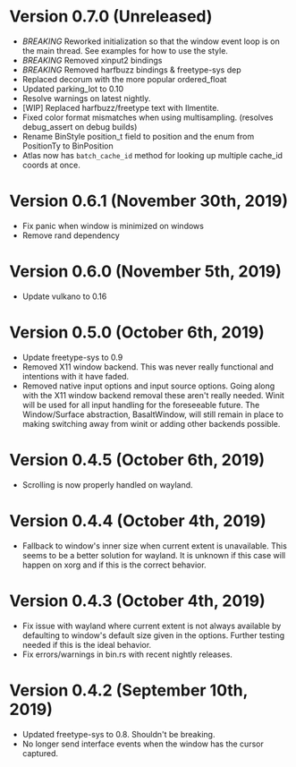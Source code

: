 # Version 0.7.0 (Unreleased)

- *BREAKING* Reworked initialization so that the window event loop is on the main thread. See examples for how to use the style.
- *BREAKING* Removed xinput2 bindings
- *BREAKING* Removed harfbuzz bindings & freetype-sys dep
- Replaced decorum with the more popular ordered_float
- Updated parking_lot to 0.10
- Resolve warnings on latest nightly.
- [WIP] Replaced harfbuzz/freetype text with Ilmentite.
- Fixed color format mismatches when using multisampling. (resolves debug_assert on debug builds)
- Rename BinStyle position_t field to position and the enum from PositionTy to BinPosition
- Atlas now has `batch_cache_id` method for looking up multiple cache_id coords at once.

# Version 0.6.1 (November 30th, 2019)

- Fix panic when window is minimized on windows
- Remove rand dependency

# Version 0.6.0 (November 5th, 2019)

- Update vulkano to 0.16

# Version 0.5.0 (October 6th, 2019)

- Update freetype-sys to 0.9
- Removed X11 window backend. This was never really functional and intentions with it have faded.
- Removed native input options and input source options. Going along with the X11 window backend removal these aren't really needed. Winit will be used for all input handling for the foreseeable future. The Window/Surface abstraction, BasaltWindow, will still remain in place to making switching away from winit or adding other backends possible.

# Version 0.4.5 (October 6th, 2019)

- Scrolling is now properly handled on wayland.

# Version 0.4.4 (October 4th, 2019)

- Fallback to window's inner size when current extent is unavailable. This seems to be a better solution for wayland. It is unknown if this case will happen on xorg and if this is the correct behavior.

# Version 0.4.3 (October 4th, 2019)

- Fix issue with wayland where current extent is not always available by defaulting to window's default size given in the options. Further testing needed if this is the ideal behavior.
- Fix errors/warnings in bin.rs with recent nightly releases.

# Version 0.4.2 (September 10th, 2019)

- Updated freetype-sys to 0.8. Shouldn't be breaking.
- No longer send interface events when the window has the cursor captured.
